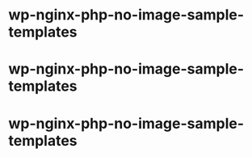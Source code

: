 # wp-nginx-php-no-image-sample-templates
# wp-nginx-php-no-image-sample-templates
# wp-nginx-php-no-image-sample-templates
